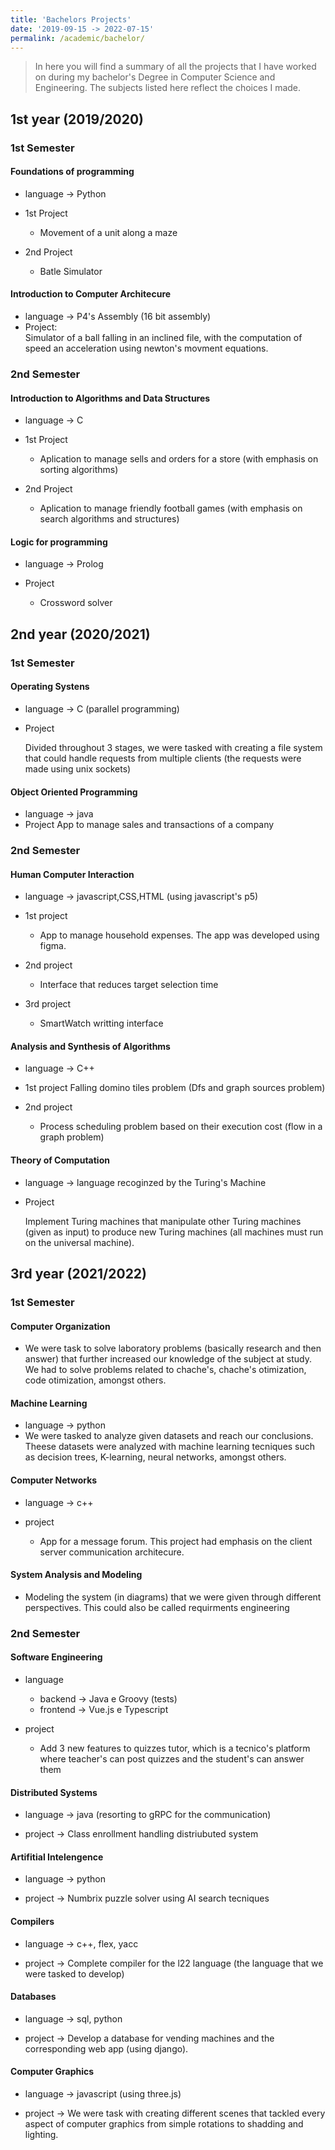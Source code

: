 ```yaml
---
title: 'Bachelors Projects'
date: '2019-09-15 -> 2022-07-15'
permalink: /academic/bachelor/
---
```


> In here you will find a summary of all the projects that I have worked on during my bachelor's Degree in Computer Science and Engineering. The subjects listed here reflect the choices I made.

## 1st year (2019/2020)

### 1st Semester

#### Foundations of programming

- language -> Python  
- 1st Project

  - Movement of a unit along a maze

- 2nd Project

  - Batle Simulator

#### Introduction to Computer Architecure

- language -> P4's Assembly  (16 bit assembly)
- Project:  
  Simulator of a ball falling in an inclined file, with the computation of speed an acceleration using newton's movment equations.

### 2nd Semester

#### Introduction to Algorithms and Data Structures

- language -> C
- 1st Project

  - Aplication to manage sells and orders for a store (with emphasis on sorting algorithms)

- 2nd Project

  - Aplication to manage friendly football games (with emphasis on search algorithms and structures)

#### Logic for programming

- language -> Prolog
- Project

  - Crossword solver

## 2nd year (2020/2021)

### 1st   Semester

#### Operating Systens

- language -> C (parallel programming)
- Project

  Divided throughout 3 stages, we were tasked with creating a file system that could handle requests from multiple clients (the requests were made using unix sockets)

#### Object Oriented Programming

- language -> java
- Project
  App to manage sales and transactions of a company

### 2nd   Semester

#### Human Computer Interaction

- language -> javascript,CSS,HTML (using javascript's p5)
- 1st project

  - App to manage household expenses. The app was developed using figma.

- 2nd project

  - Interface that reduces target selection time
- 3rd project

  - SmartWatch writting interface

#### Analysis and Synthesis of Algorithms

- language -> C++
- 1st project
  Falling domino tiles problem (Dfs and graph sources problem)

- 2nd project

  - Process scheduling problem based on their execution cost (flow in a graph problem)

#### Theory of Computation

- language -> language recoginzed by the Turing's Machine
- Project

   Implement Turing machines that manipulate other Turing machines (given as input) to produce new Turing machines (all machines must run on the universal machine).

## 3rd year (2021/2022)

### 1st  Semester

#### Computer Organization

- We were task to solve laboratory problems (basically research and then answer) that further increased our knowledge of the subject at study. We had to solve problems related to chache's, chache's otimization, code otimization, amongst others.

#### Machine Learning

- language -> python
- We were tasked to analyze given datasets and reach our conclusions. Theese datasets were analyzed with machine learning tecniques such as decision trees, K-learning, neural networks, amongst others.

#### Computer Networks

- language -> c++
- project

  - App for a message forum. This project had emphasis on the client server communication architecure.

#### System Analysis and Modeling

- Modeling the system (in diagrams) that we were given through different perspectives. This could also be called requirments engineering

### 2nd  Semester

#### Software Engineering

- language
  - backend -> Java e Groovy (tests)
  - frontend -> Vue.js e Typescript

- project
  - Add 3 new features to quizzes tutor, which is a tecnico's platform where teacher's can post quizzes and the student's can answer them

#### Distributed Systems

- language -> java (resorting to gRPC for the communication)

- project -> Class enrollment handling distriubuted system

#### Artifitial Intelengence

- language -> python

- project -> Numbrix puzzle solver using AI search tecniques

#### Compilers

- language -> c++, flex, yacc

- project -> Complete compiler for the l22 language (the language that we were tasked to develop)

#### Databases

- language -> sql, python

- project -> Develop a database for vending machines and the corresponding web app (using django).

#### Computer Graphics

- language -> javascript (using three.js)

- project -> We were task with creating different scenes that tackled every aspect of computer graphics from simple rotations to shadding and lighting.
